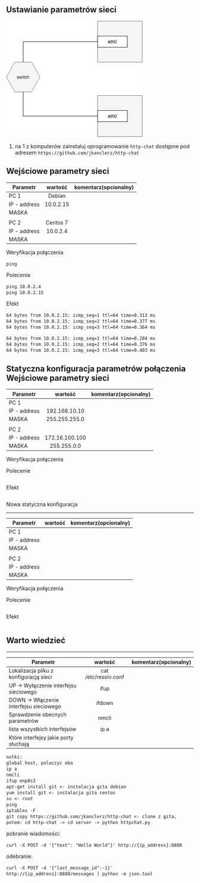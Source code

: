Ustawianie parametrów sieci
---------------------------

![alt text][network]

[network]: ./network.png "Logo Title Text 2"

1. na 1 z komputerów zainstaluj oprogramowanie ``http-chat`` dostępne pod adresem ``https://github.com/jkanclerz/http-chat``

Wejściowe parametry sieci
-------------------------
| Parametr | wartość | komentarz(opcionalny) |
| ------------- |:-------------:| -----:|
|   PC 1 | Debian 
| IP - address  | 10.0.2.15| |
| MASKA  | | |
|   |  | |
| PC 2  | Centos 7| |
| IP - address  |10.0.2.4 | |
| MASKA  | | |

Weryfikacja połączenia
```
ping
```
Polecenie
```
ping 10.0.2.4
ping 10.0.2.15

```
Efekt
```
64 bytes from 10.0.2.15: icmp_seq=1 ttl=64 time=0.313 ms
64 bytes from 10.0.2.15: icmp_seq=2 ttl=64 time=0.377 ms
64 bytes from 10.0.2.15: icmp_seq=3 ttl=64 time=0.364 ms
```
```
64 bytes from 10.0.2.15: icmp_seq=1 ttl=64 time=0.284 ms
64 bytes from 10.0.2.15: icmp_seq=2 ttl=64 time=0.376 ms
64 bytes from 10.0.2.15: icmp_seq=3 ttl=64 time=0.403 ms
```


Statyczna konfiguracja parametrów połączenia
Wejściowe parametry sieci
-------------------------
| Parametr | wartość | komentarz(opcionalny) |
| ------------- |:-------------:| -----:|
|   PC 1 |  
| IP - address  | 192.168.10.10 | |
| MASKA  | 255.255.255.0 | |
|   |  | |
| PC 2  |  | |
| IP - address  | 172.16.100.100 | |
| MASKA  | 255.255.0.0 | |

Weryfikacja połączenia

Polecenie
```
```

Efekt
```
```

Nowa statyczna konfiguracja 

-------------------------
| Parametr | wartość | komentarz(opcionalny) |
| ------------- |:-------------:| -----:|
|   PC 1 |  
| IP - address  |  | |
| MASKA  |  | |
|   |  | |
| PC 2  |  | |
| IP - address  |  | |
| MASKA  |  | |

Weryfikacja połączenia

Polecenie
```
```

Efekt
```
```

Warto wiedzieć
--------------


-------------------------
| Parametr | wartość | komentarz(opcionalny) |
| ------------- |:-------------:| -----:|
| Lokalizacja pliku z konfiguracją sieci| cat /etc/resolv.conf| |
| UP -> Wyłączenie interfejsu sieciowego| ifup| |
| DOWN -> Włączenie interfejsu sieciowego| ifdown| |
| Sprawdzenie obecnych parametrów | nmcli| |
| lista wszystkich interfejsów | ip a | |
| Które interfejsy jakie porty słuchają | | |
```
notki:
global host, polaczyc oba
ip a
nmcli
ifup enp0s3
apt-get install git <- instalacja gita debian
yum install git <- instalacja gita centos 
su <- root
ping
iptables -F
git copy https://github.com/jkanclerz/http-chat <- clone z gita, potem: cd http-chat -> cd server -> python httpchat.py
```
pobranie wiadomości:
```
curl -X POST -d '{"text": "Hello World"}' http://{ip_address}:8888
```
odebranie:
```
curl -X POST -d '{"last_message_id":-1}' http://{ip_address}:8888/messages | python -m json.tool
```
